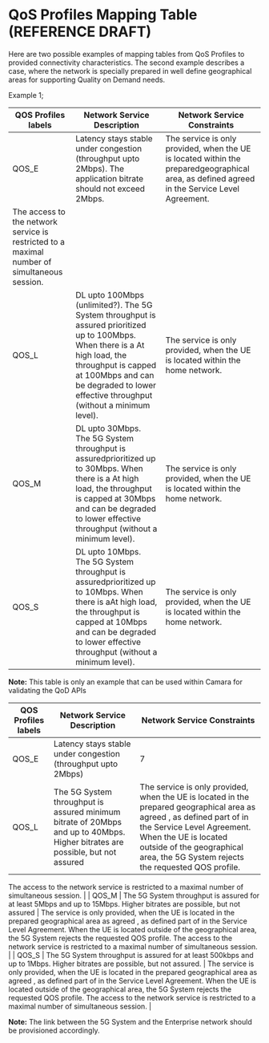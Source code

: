 # QoS Profiles Mapping Table (REFERENCE DRAFT)

Here are two possible examples of mapping tables from QoS Profiles to provided connectivity characteristics. The second example describes a case, where the network is specially prepared in well define geographical areas for supporting Quality on Demand needs.

Example 1;

| QOS Profiles labels | Network Service Description | Network Service Constraints |
|----------| --------- | ----------- |
| QOS\_E   | Latency stays stable under congestion (throughput upto 2Mbps). The application bitrate should not exceed 2Mbps. | The service is only provided, when the UE is located within the preparedgeographical area, as defined agreed in the Service Level Agreement. 
The access to the network service is restricted to a maximal number of simultaneous session. |
| QOS\_L   | DL upto 100Mbps (unlimited?). The 5G System throughput is assured prioritized up to 100Mbps. When there is a At high load, the throughput is capped at 100Mbps and can be degraded to lower effective throughput (without a minimum level).  | The service is only provided, when the UE is located within the home network. |
| QOS\_M   |DL upto 30Mbps. The 5G System throughput is assuredprioritized up to 30Mbps. When there is a At high load, the throughput is capped at 30Mbps and can be degraded to lower effective throughput (without a minimum level). | The service is only provided, when the UE is located within the home network. |
| QOS\_S   | DL upto 10Mbps. The 5G System throughput is assuredprioritized up to 10Mbps. When there is aAt high load, the throughput is capped at 10Mbps and can be degraded to lower effective throughput (without a minimum level). | The service is only provided, when the UE is located within the home network. |

**Note:**
This table is only an example that can be used within Camara for validating the QoD APIs

| QOS Profiles labels | Network Service Description | Network Service Constraints |
|----------| --------- | ----------- |
| QOS\_E   | Latency stays stable under congestion (throughput upto 2Mbps) | 7 |
| QOS\_L   | The 5G System throughput is assured minimum bitrate of 20Mbps and up to 40Mbps. Higher bitrates are possible, but not assured | The service is only provided, when the UE is located in the prepared geographical area as agreed , as defined part of in the Service Level Agreement. When the UE is located outside of the geographical area, the 5G System rejects the requested QOS profile.
The access to the network service is restricted to a maximal number of simultaneous session.
 |
| QOS\_M   | The 5G System throughput is assured for at least 5Mbps and up to 15Mbps. Higher bitrates are possible, but not assured | The service is only provided, when the UE is located in the prepared geographical area as agreed , as defined part of in the Service Level Agreement. When the UE is located outside of the geographical area, the 5G System rejects the requested QOS profile.
The access to the network service is restricted to a maximal number of simultaneous session.
 |
| QOS\_S   | The 5G System throughput is assured for at least 500kbps and up to 1Mbps. Higher bitrates are possible, but not assured. | The service is only provided, when the UE is located in the prepared geographical area as agreed , as defined part of in the Service Level Agreement. When the UE is located outside of the geographical area, the 5G System rejects the requested QOS profile.
The access to the network service is restricted to a maximal number of simultaneous session.
 |

**Note:**
The link between the 5G System and the Enterprise network should be provisioned accordingly.